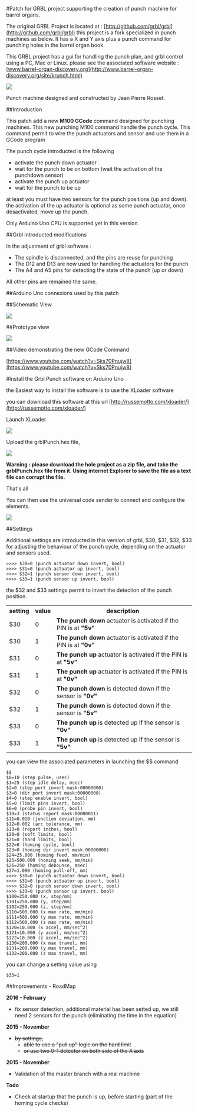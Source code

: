 
#Patch for GRBL project supporting the creation of punch machine for barrel organs.

The original GRBL Project is located at : [http://github.com/grbl/grbl](http://github.com/grbl/grbl) this project is a fork specialized in punch machines as below. It has a X and Y axis plus a punch command for punching holes in the barrel organ book.

This GRBL project has a gui for handling the punch plan, and grbl control using a PC, Mac or Linux. please see the associated software website : [www.barrel-organ-discovery.org](http://www.barrel-organ-discovery.org/site/krunch.html)


![](tutorial/perfo_nov15.jpg)

Punch machine designed and constructed by Jean Pierre Rosset.


##Introduction

This patch add a new <b>M100 GCode</b> command designed for punching machines. This new punching M100 command handle the punch cycle. This command permit to wire the punch actuators and sensor and use them in a GCode program

The punch cycle introducted is the following

- activate the punch down actuator
- wait for the punch to be on bottom (wait the activation of the punchdown sensor)
- activate the punch up actuator
- wait for the punch to be up

at least you must have two sensors for the punch positions (up and down). the activation of the up actuator is optional as some punch actuator, once desactivated, move up the punch.


Only Arduino Uno CPU is supported yet in this version.

##Grbl introducted modifications

In the adjustment of grbl software :

- The spindle is disconnected, and the pins are reuse for punching
- The D12 and D13 are now used for handling the actuators for the punch
- The A4 and A5 pins for detecting the state of the punch (up or down)

All other pins are remained the same.



##Arduino Uno connexions used by this patch


##Schematic View

![](wiring_schema.png)


##Prototype view

![](proto_view.png)

##Video demonstrating the new GCode Command

[https://www.youtube.com/watch?v=Sks70Pnujw8](https://www.youtube.com/watch?v=Sks70Pnujw8)


#Install the Grbl Punch software on Arduino Uno

the Easiest way to install the software is to use the XLoader software 

you can download this software at this url [http://russemotto.com/xloader/](http://russemotto.com/xloader/)

Launch XLoader

![](tutorial/XLoader.png)

Upload the grblPunch.hex file, 

![](tutorial/upload.png)


**Warning : please download the hole project as a zip file, and take the grblPunch.hex file from it. Using internet Explorer to save the file as a text file can corrupt the file.**

That's all

You can then use the universal code sender to connect and configure the elements.

![](tutorial/ucs1.png)


##Settings 

Additional settings are introducted in this version of grbl, $30, $31, $32, $33 for adjusting the behaviour of the punch cycle, depending on the actuator and sensors used.

	>>>> $30=0 (punch actuator down invert, bool)
	>>>> $31=0 (punch actuator up invert, bool)
	>>>> $32=1 (punch sensor down invert, bool)
	>>>> $33=1 (punch sensor up invert, bool)

the $32 and $33 settings permit to invert the detection of the punch position. 

<table>
<tr>
	<th>setting</th>
	<th>value</th>
	<th>description</th>
</tr>
<tr>
	<td>$30</td>
	<td>0</td>
	<td><b>The punch down</b> actuator is activated if the PIN is at <b>"5v"</b></td>
</tr>
<tr>
	<td>$30</td>
	<td>1</td>
	<td><b>The punch down</b> actuator is activated if the PIN is at <b>"0v"</b></td>
</tr>
<tr>
	<td>$31</td>
	<td>0</td>
	<td><b>The punch up</b> actuator is activated if the PIN is at <b>"5v"</b></td>
</tr>
<tr>
	<td>$31</td>
	<td>1</td>
	<td><b>The punch up</b> actuator is activated if the PIN is at <b>"0v"</b></td>
</tr>
<tr>
	<td>$32</td>
	<td>0</td>
	<td><b>The punch down</b> is detected down if the sensor is <b>"0v"</b></td>
</tr>
<tr>
	<td>$32</td>
	<td>1</td>
	<td><b>The punch down</b> is detected down if the sensor is <b>"5v"</b></td>
</tr>
<tr>
	<td>$33</td>
	<td>0</td>
	<td><b>The punch up</b> is detected up if the sensor is <b>"0v"</b></td>
</tr>
<tr>
	<td>$33</td>
	<td>1</td>
	<td><b>The punch up</b> is detected up if the sensor is <b>"5v"</b></td>
</tr>

</table>




you can view the associated parameters in launching the $$ command

	$$
	$0=10 (step pulse, usec)
	$1=25 (step idle delay, msec)
	$2=0 (step port invert mask:00000000)
	$3=0 (dir port invert mask:00000000)
	$4=0 (step enable invert, bool)
	$5=0 (limit pins invert, bool)
	$6=0 (probe pin invert, bool)
	$10=3 (status report mask:00000011)
	$11=0.010 (junction deviation, mm)
	$12=0.002 (arc tolerance, mm)
	$13=0 (report inches, bool)
	$20=0 (soft limits, bool)
	$21=0 (hard limits, bool)
	$22=0 (homing cycle, bool)
	$23=0 (homing dir invert mask:00000000)
	$24=25.000 (homing feed, mm/min)
	$25=500.000 (homing seek, mm/min)
	$26=250 (homing debounce, msec)
	$27=1.000 (homing pull-off, mm)
	>>>> $30=0 (punch actuator down invert, bool)
	>>>> $31=0 (punch actuator up invert, bool)
	>>>> $32=0 (punch sensor down invert, bool)
	>>>> $33=0 (punch sensor up invert, bool)
	$100=250.000 (x, step/mm)
	$101=250.000 (y, step/mm)
	$102=250.000 (z, step/mm)
	$110=500.000 (x max rate, mm/min)
	$111=500.000 (y max rate, mm/min)
	$112=500.000 (z max rate, mm/min)
	$120=10.000 (x accel, mm/sec^2)
	$121=10.000 (y accel, mm/sec^2)
	$122=10.000 (z accel, mm/sec^2)
	$130=200.000 (x max travel, mm)
	$131=200.000 (y max travel, mm)
	$132=200.000 (z max travel, mm)


you can change a setting value using

	$33=1




##Improvements - RoadMap

<b>2016 - February</b>

- fix sensor detection, additional material has been setted up, we still need 2 sensors for the punch (eliminating the time in the equation)

<b>2015 - November</b>

- <strike>by settings, 
    - able to use a "pull up" logic on the hard limit
    - or use two 0-1 detector on both side of the X axis</strike>

<b>2015 - November</b>

- Validation of the master branch with a real machine

<b>Todo</b>

- Check at startup that the punch is up, before starting (part of the homing cycle checks)
